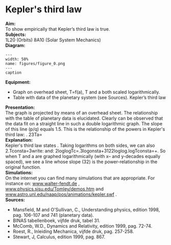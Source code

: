 # Kepler's third law 
    
<b> Aim: </b>  
 To show empirically that Kepler’s third law is true.    
<b> Subjects: </b>  
 1L20 (Orbits) 8A10 (Solar System Mechanics)   
<b> Diagram: </b>  
    
```{figure} figures/figure_0.png  
---  
width: 50%  
name: figures/figure_0.png  
---  
caption  
``` 
    
<b> Equipment: </b>  
 
 *  Graph on overhead sheet, T=f(a), T  and a both scaled logarithmically. 
 *  Table with data of the planetary system (see Sources). Kepler’s third law
     
<b> Presentation: </b>  
 The graph is projected by means of an overhead sheet. The relationship with the table of planetary data is elucidated. Clearly can be observed that the data fit on a straight line in such a double logarithmic graph. The slope of this line (p/q) equals 1.5. This is the relationship of the powers in Kepler's third law: . 23Ta∝  
<b> Explanation: </b>  
 Kepler's third law states . Taking logarithms on both sides, we can also 2.Tconsta=3write:  and: 2loglogTc=.3logonsta+3122loglog.logTconsta=+. So when T and a are graphed logarithmically (with x– and y-decades equally spaced), we see a line whose slope (32) is the power-relationship in the original function.   
<b> Simulations: </b>  
 On the internet you can find many simulations that are appropriate. For instance on: www.walter-fendt.de , www.physics.sjsu.edu/Tomley/demos.htm and www.astro.unl.edu/naap/pos/animations/kepler.swf .   
<b> Sources: </b>  
 
 *  Mansfield, M and O'Sullivan, C., Understanding physics, edition 1998, pag. 106-107 and 741  (planetary data). 
 *  BINAS tabellenboek, vijfde druk, tabel 31. 
 *  McComb, W.D., Dynamics and Relativity, edition 1999, pag. 72-74. 
 *  Roest, R., Inleiding Mechanica, vijfde druk, pag. 257-258. 
 *  Stewart, J, Calculus, edition 1999, pag. 867.
  